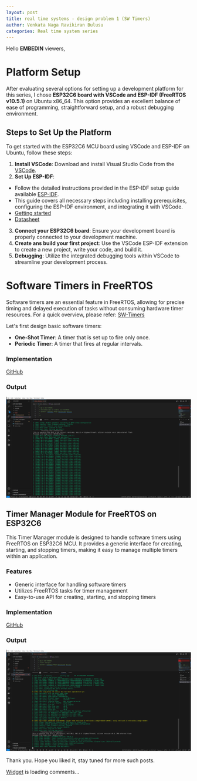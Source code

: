 ```yaml
---
layout: post
title: real time systems - design problem 1 (SW Timers)
author: Venkata Naga Ravikiran Bulusu
categories: Real time system series
---
```


Hello **EMBEDIN** viewers,

# Platform Setup

After evaluating several options for setting up a development platform for this series, I chose **ESP32C6 board with VSCode and ESP-IDF (FreeRTOS v10.5.1)** on Ubuntu x86_64\. This option provides an excellent balance of ease of programming, straightforward setup, and a robust debugging environment.

## Steps to Set Up the Platform

To get started with the ESP32C6 MCU board using VSCode and ESP-IDF on Ubuntu, follow these steps:

1. **Install VSCode**: Download and install Visual Studio Code from the [VSCode](https://code.visualstudio.com/).
2. **Set Up ESP-IDF**:

  - Follow the detailed instructions provided in the ESP-IDF setup guide available [ESP-IDF](https://www.espboards.dev/blog/use-esp-idf-with-vscode/).
  - This guide covers all necessary steps including installing prerequisites, configuring the ESP-IDF environment, and integrating it with VSCode.
  - [Getting started](https://espressif-docs.readthedocs-hosted.com/projects/esp-dev-kits/en/latest/esp32c6/esp32-c6-devkitc-1/user_guide.html)
  - [Datasheet](https://www.espressif.com/sites/default/files/documentation/esp32-c6_datasheet_en.pdf)

3. **Connect your ESP32C6 board**: Ensure your development board is properly connected to your development machine.
4. **Create ans build your first project**: Use the VSCode ESP-IDF extension to create a new project, write your code, and build it.
5. **Debugging**: Utilize the integrated debugging tools within VSCode to streamline your development process.

# Software Timers in FreeRTOS

Software timers are an essential feature in FreeRTOS, allowing for precise timing and delayed execution of tasks without consuming hardware timer resources.
For a quick overview, please refer: [SW-Timers](https://www.digikey.com/en/maker/projects/introduction-to-rtos-solution-to-part-8-software-timers/0f64cf758da440a29476165a5b2e577e)

Let's first design basic software timers:
- **One-Shot Timer**: A timer that is set up to fire only once.
- **Periodic Timer**: A timer that fires at regular intervals.

### Implementation 

[GitHub](https://github.com/ravikiranbvn/esp32c6-FreeRTOS-tutorials/blob/main/dp-1-SW-timers/main/intro_timers.c)

### Output

![Output](https://raw.githubusercontent.com/ravikiranbvn/esp32c6-FreeRTOS-tutorials/main/dp-1-SW-timers/assets/intro_sw_timers_output.png)

## Timer Manager Module for FreeRTOS on ESP32C6

This Timer Manager module is designed to handle software timers using FreeRTOS on ESP32C6 MCU. It provides a generic interface for creating, starting, and stopping timers, making it easy to manage multiple timers within an application.

### Features

- Generic interface for handling software timers
- Utilizes FreeRTOS tasks for timer management
- Easy-to-use API for creating, starting, and stopping timers

### Implementation  

[GitHub](https://github.com/ravikiranbvn/esp32c6-FreeRTOS-tutorials/blob/main/dp-1-SW-timers/main/timer_manager.c)

### Output

![Output](https://raw.githubusercontent.com/ravikiranbvn/esp32c6-FreeRTOS-tutorials/main/dp-1-SW-timers/assets/timer_manager_output.png)

Thank you. Hope you liked it, stay tuned for more such posts.

<!-- begin wwww.htmlcommentbox.com -->
 <div id="HCB_comment_box"><a href="http://www.htmlcommentbox.com">Widget</a> is loading comments...</div>
 <link rel="stylesheet" type="text/css" href="https://www.htmlcommentbox.com/static/skins/bootstrap/twitter-bootstrap.css?v=0" />
 <script type="text/javascript" id="hcb"> /*<!--*/ if(!window.hcb_user){hcb_user={};} (function(){var s=document.createElement("script"), l=hcb_user.PAGE || (""+window.location).replace(/'/g,"%27"), h="https://www.htmlcommentbox.com";s.setAttribute("type","text/javascript");s.setAttribute("src", h+"/jread?page="+encodeURIComponent(l).replace("+","%2B")+"&mod=%241%24wq1rdBcg%24RmXC2fLP9uwV4kXjhF9Do."+"&opts=16798&num=10&ts=1715334874839");if (typeof s!="undefined") document.getElementsByTagName("head")[0].appendChild(s);})(); /*-->*/ </script>
<!-- end www.htmlcommentbox.com -->